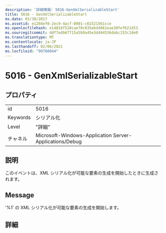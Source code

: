 ```yaml
---
description: '詳細情報: 5016-GenXmlSerializableStart'
title: 5016 - GenXmlSerializableStart
ms.date: 03/30/2017
ms.assetid: e1284ef0-2ec9-4acf-8901-c61521561cce
ms.openlocfilehash: e14816f528cae78c035ebd4861eae30fef621453
ms.sourcegitcommit: ddf7edb67715a5b9a45e3dd44536dabc153c1de0
ms.translationtype: MT
ms.contentlocale: ja-JP
ms.lasthandoff: 02/06/2021
ms.locfileid: "99760044"
---
```

# <a name="5016---genxmlserializablestart"></a>5016 - GenXmlSerializableStart

## <a name="properties"></a>プロパティ  
  
|||  
|-|-|  
|id|5016|  
|Keywords|シリアル化|  
|Level|"詳細"|  
|チャネル|Microsoft-Windows-Application Server-Applications/Debug|  
  
## <a name="description"></a>説明  

 このイベントは、XML シリアル化が可能な要素の生成を開始したときに生成されます。  
  
## <a name="message"></a>Message  

 '%1' の XML シリアル化が可能な要素の生成を開始します。  
  
## <a name="details"></a>詳細
